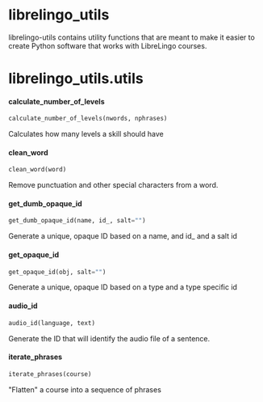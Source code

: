 <a name="librelingo_utils"></a>
# librelingo\_utils

librelingo-utils contains utility functions that are meant to make it easier
to create Python software that works with LibreLingo courses.

<a name="librelingo_utils.utils"></a>
# librelingo\_utils.utils

<a name="librelingo_utils.utils.calculate_number_of_levels"></a>
#### calculate\_number\_of\_levels

```python
calculate_number_of_levels(nwords, nphrases)
```

Calculates how many levels a skill should have

<a name="librelingo_utils.utils.clean_word"></a>
#### clean\_word

```python
clean_word(word)
```

Remove punctuation and other special characters from a word.

<a name="librelingo_utils.utils.get_dumb_opaque_id"></a>
#### get\_dumb\_opaque\_id

```python
get_dumb_opaque_id(name, id_, salt="")
```

Generate a unique, opaque ID based on a name, and id_ and a salt
id

<a name="librelingo_utils.utils.get_opaque_id"></a>
#### get\_opaque\_id

```python
get_opaque_id(obj, salt="")
```

Generate a unique, opaque ID based on a type and a type specific
id

<a name="librelingo_utils.utils.audio_id"></a>
#### audio\_id

```python
audio_id(language, text)
```

Generate the ID that will identify the audio file of a sentence.

<a name="librelingo_utils.utils.iterate_phrases"></a>
#### iterate\_phrases

```python
iterate_phrases(course)
```

"Flatten" a course into a sequence of phrases

